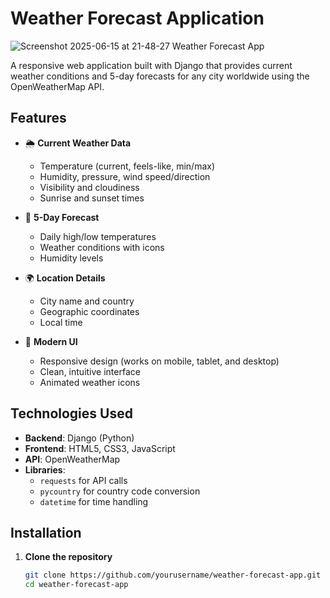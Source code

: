 # Weather Forecast Application

![Screenshot 2025-06-15 at 21-48-27 Weather Forecast App](https://github.com/user-attachments/assets/a95af261-6449-4801-bde8-9c865b4a7959)

A responsive web application built with Django that provides current weather conditions and 5-day forecasts for any city worldwide using the OpenWeatherMap API.

## Features

- 🌦️ **Current Weather Data**
  - Temperature (current, feels-like, min/max)
  - Humidity, pressure, wind speed/direction
  - Visibility and cloudiness
  - Sunrise and sunset times

- 📅 **5-Day Forecast**
  - Daily high/low temperatures
  - Weather conditions with icons
  - Humidity levels

- 🌍 **Location Details**
  - City name and country
  - Geographic coordinates
  - Local time

- 🎨 **Modern UI**
  - Responsive design (works on mobile, tablet, and desktop)
  - Clean, intuitive interface
  - Animated weather icons

## Technologies Used

- **Backend**: Django (Python)
- **Frontend**: HTML5, CSS3, JavaScript
- **API**: OpenWeatherMap
- **Libraries**: 
  - `requests` for API calls
  - `pycountry` for country code conversion
  - `datetime` for time handling

## Installation

1. **Clone the repository**
   ```bash
   git clone https://github.com/yourusername/weather-forecast-app.git
   cd weather-forecast-app
